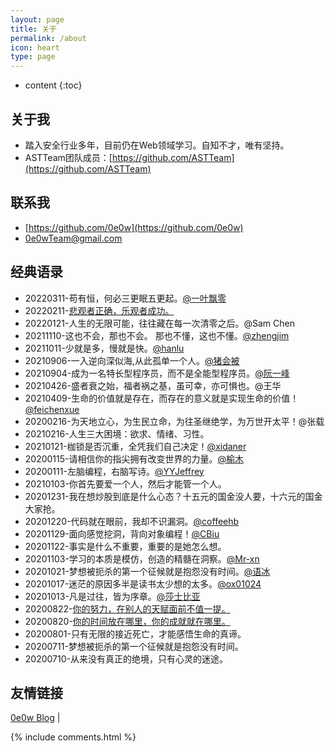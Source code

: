 ```yaml
---
layout: page
title: 关于
permalink: /about
icon: heart
type: page
---
```

* content
{:toc}
## 关于我

* 踏入安全行业多年，目前仍在Web领域学习。自知不才，唯有坚持。
* ASTTeam团队成员：[https://github.com/ASTTeam](https://github.com/ASTTeam)

## 联系我

* [https://github.com/0e0w](https://github.com/0e0w)
* [0e0wTeam@gmail.com](0e0wTeam@gmail.com)

## 经典语录

- 20220311-苟有恒，何必三更眠五更起。[@一叶飘零](https://skysec.top/)
- 20220211-[悲观者正确，乐观者成功。](http://www.ruanyifeng.com/blog/2022/02/weekly-issue-194.html)
- 20220121-人生的无限可能，往往藏在每一次清零之后。@Sam Chen
- 20211110-这也不会，那也不会。 那也不懂，这也不懂。[@zhengjim](https://github.com/zhengjim)
- 20211011-少就是多，慢就是快。[@hanlu](https://github.com/zhuifengshaonianhanlu)
- 20210906-一入逆向深似海,从此孤单一个人。[@猪会被](https://github.com/zhuhuibeishadiao)
- 20210904-成为一名特长型程序员，而不是全能型程序员。[@阮一峰](http://www.ruanyifeng.com/blog/2021/09/weekly-issue-174.html)
- 20210426-盛者衰之始，福者祸之基，虽可幸，亦可惧也。@王华
- 20210409-生命的价值就是存在，而存在的意义就是实现生命的价值！[@feichenxue](https://github.com/feichenxue)
- 20200216-为天地立心，为生民立命，为往圣继绝学，为万世开太平！@张载
- 20210216-人生三大困境：欲求、情绪、习性。
- 20210121-枷锁是否沉重，全凭我们自己决定！[@xidaner](https://github.com/xidaner)
- 20200115-请相信你的指尖拥有改变世界的力量。[@榆木](https://github.com/yumusb)
- 20200111-左脑编程，右脑写诗。[@YYJeffrey](https://github.com/YYJeffrey)
- 20210103-你首先要爱一个人，然后才能管一个人。
- 20201231-我在想炒股到底是什么心态？十五元的国金没人要，十六元的国金大家抢。
- 20201220-代码就在眼前，我却不识漏洞。[@coffeehb](https://github.com/coffeehb)
- 20201129-面向感觉挖洞，背向对象编程！[@CBiu](https://github.com/CBiu)
- 20201122-事实是什么不重要，重要的是她怎么想。
- 20201103-学习的本质是模仿，创造的精髓在洞察。[@Mr-xn](https://github.com/Mr-xn)
- 20201021-梦想被扼杀的第一个征候就是抱怨没有时间。[@语冰](https://github.com/No-Github)
- 20201017-迷茫的原因多半是读书太少想的太多。[@ox01024](https://github.com/ox01024)
- 20201013-凡是过往，皆为序章。[@莎士比亚](https://zh.wikipedia.org/zh/%E5%A8%81%E5%BB%89%C2%B7%E8%8E%8E%E5%A3%AB%E6%AF%94%E4%BA%9A)
- 20200822-[你的努力，在别人的天赋面前不值一提。](https://mp.weixin.qq.com/s/6-CxiALa2fvi-VCIXrBlAw)
- 20200820-[你的时间放在哪里，你的成就就在哪里。](https://mp.weixin.qq.com/s/ofuD9Iw7crDzWLM1Kglztw)
- 20200801-只有无限的接近死亡，才能感悟生命的真谛。
- 20200711-梦想被扼杀的第一个征候就是抱怨没有时间。
- 20200710-从来没有真正的绝境，只有心灵的迷途。

## 友情链接

[0e0w Blog](https://0e0w.com) \| 



{% include comments.html %}
